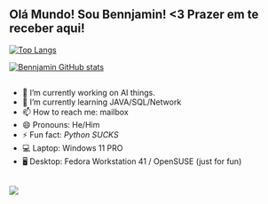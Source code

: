 ## Olá Mundo! Sou Bennjamin! <3 Prazer em te receber aqui!

[![Top Langs](https://github-readme-stats.vercel.app/api/top-langs/?username=AKKIKKIRA&layout=pie)](https://github.com/AKKIKKIRA/github-readme-stats)

[![Bennjamin GitHub stats](https://github-readme-stats.vercel.app/api?username=AKKIKKIRA)](https://github.com/akkikkira/github-readme-stats)

##


- 🔭 I’m currently working on AI things.
- 🌱 I’m currently learning JAVA/SQL/Network
- 📫 How to reach me: mailbox
- 😄 Pronouns: He/Him
- ⚡ Fun fact: *Python _SUCKS_*
- 💻 Laptop: Windows 11 PRO
- 🖥️ Desktop: Fedora Workstation 41 / OpenSUSE (just for fun)

##

<div>
   <a href="https://discord.com/users/947904769333268560" target="_blank"><img src="https://img.shields.io/badge/Discord-7289DA?style=for-the-badge&logo=discord&logoColor=white" target="_blank"></a> 
</div>
